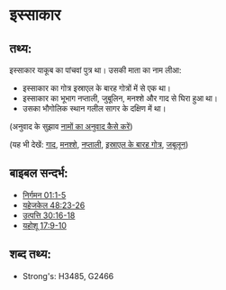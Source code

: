 # इस्साकार #

## तथ्य: ##

इस्साकार याकूब का पांचवां पुत्र था। उसकी माता का नाम लीआ:

* इस्साकार का गोत्र इस्राएल के बारह गोत्रों में से एक था।
* इस्साकार का भूभाग नप्ताली, जुबूलिन, मनश्शे और गाद से घिरा हुआ था।
* उसका भौगोलिक स्थान गलील सागर के दक्षिण में था। 

(अनुवाद के सुझाव [नामों का अनुवाद कैसे करें](rc://en/ta/man/translate/translate-names))

(यह भी देखें: [गाद](../names/gad.md), [मनश्शे](../names/manasseh.md), [नप्ताली](../names/naphtali.md), [इस्राएल के बारह गोत्र](../other/12tribesofisrael.md), [जबूलून](../names/zebulun.md))

## बाइबल सन्दर्भ: ##

* [निर्गमन 01:1-5](rc://en/tn/help/exo/01/01)
* [यहेजकेल 48:23-26](rc://en/tn/help/ezk/48/23)
* [उत्पत्ति 30:16-18](rc://en/tn/help/gen/30/16)
* [यहोशू 17:9-10](rc://en/tn/help/jos/17/09)

## शब्द तथ्य: ##

* Strong's: H3485, G2466
